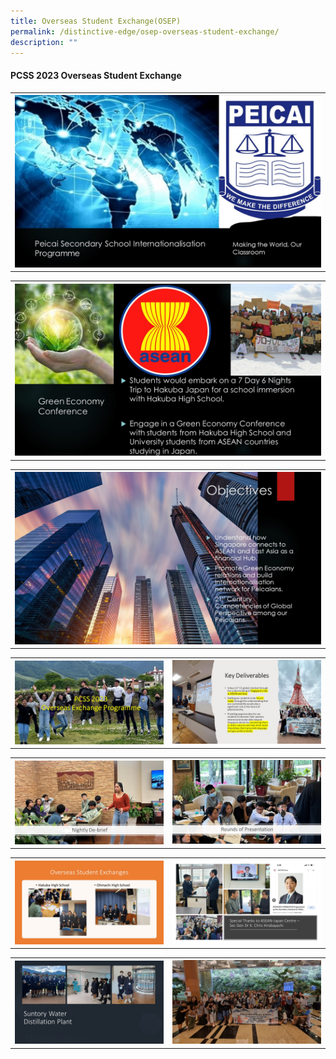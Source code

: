 ```yaml
---
title: Overseas Student Exchange(OSEP)
permalink: /distinctive-edge/osep-overseas-student-exchange/
description: ""
---
```

<p></p><h4><strong>PCSS 2023 Overseas Student Exchange</strong></h4><p></p>
<table>
<tbody>
<tr>
<th><img src="/images/01 osep.JPG" style="width: 100%;"><br>	
</th>
</tr></tbody>
</table>

<table>
<tbody>
<tr>
<th><img src="/images/02 osep.JPG" style="width: 100%;"><br>	
</th>
</tr></tbody>
</table>

<table>
<tbody>
<tr>
<th><img src="/images/03 osep.JPG" style="width: 100%;"><br>	
</th>
</tr></tbody>
</table>

<table>
<tbody>
<tr>
<th><img src="/images/pcss 2023 overseas student exchange and local work attachment programme 2023 01.JPG" style="width: 100%;"><br>	
</th><td><img src="/images/pcss 2023 overseas student exchange and local work attachment programme 2023 02.JPG" style="width: 100%;"><br>
</td></tr>
</tbody>
</table>

<table>
<tbody>
<tr>
<th><img src="/images/pcss 2023 overseas student exchange and local work attachment programme 2023 03.JPG" style="width: 100%;"><br>	
</th><td><img src="/images/pcss 2023 overseas student exchange and local work attachment programme 2023 04.JPG" style="width: 100%;"><br>
</td></tr>
</tbody>
</table>

<table>
<tbody>
<tr>
<th><img src="/images/pcss 2023 overseas student exchange and local work attachment programme 2023 05.JPG" style="width: 100%;"><br>	
</th><td><img src="/images/pcss 2023 overseas student exchange and local work attachment programme 2023 06.JPG" style="width: 100%;"><br>
</td></tr>
</tbody>
</table>

<table>
<tbody>
<tr>
<th><img src="/images/pcss 2023 overseas student exchange and local work attachment programme 2023 07.JPG" style="width: 100%;"><br>	
</th><td><img src="/images/pcss 2023 overseas student exchange and local work attachment programme 2023 08.JPG" style="width: 100%;"><br>
</td></tr>
</tbody>
</table>